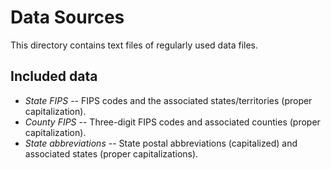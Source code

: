 # Data Sources
This directory contains text files of regularly used data files. 

## Included data

- *State FIPS* -- FIPS codes and the associated states/territories (proper capitalization).
- *County FIPS* -- Three-digit FIPS codes and associated counties (proper capitalization).
- *State abbreviations* -- State postal abbreviations (capitalized) and associated states (proper capitalizations).
